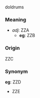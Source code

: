 doldrums
### Meaning
+ _adj_: ZZA
	+ __eg__: ZZB

### Origin

ZZC

### Synonym

__eg__: ZZD

+ ZZE


